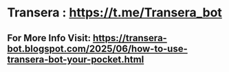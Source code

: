 # Transera : https://t.me/Transera_bot

## For More Info Visit: https://transera-bot.blogspot.com/2025/06/how-to-use-transera-bot-your-pocket.html

